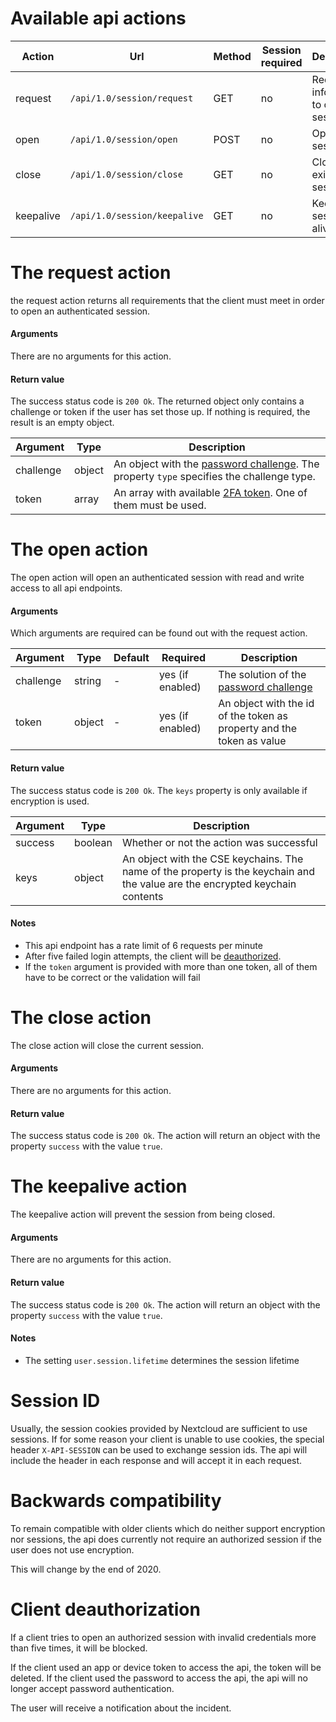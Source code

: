 # Available api actions
| Action | Url | Method | Session required | Description |
| --- | --- | --- | --- | --- |
| request   | `/api/1.0/session/request`   | GET  | no | Request the information to open a session |
| open      | `/api/1.0/session/open`      | POST | no | Open a new session |
| close     | `/api/1.0/session/close`     | GET  | no | Close an existing session |
| keepalive | `/api/1.0/session/keepalive` | GET  | no | Keep the session alive |


# The request action
the request action returns all requirements that the client must meet in order to open an authenticated session.

#### Arguments
There are no arguments for this action.

#### Return value
The success status code is `200 Ok`.
The returned object only contains a challenge or token if the user has set those up.
If nothing is required, the result is an empty object.

| Argument | Type | Description |
| --- | --- | --- |
| challenge | object | An object with the [password challenge](./Encryption#password-challenge). The property `type` specifies the challenge type. |
| token | array | An array with available [2FA token](./Token-Api). One of them must be used. |


# The open action
The open action will open an authenticated session with read and write access to all api endpoints.

#### Arguments
Which arguments are required can be found out with the request action.

| Argument | Type | Default | Required | Description |
| --- | --- | --- | --- | --- |
| challenge | string | - | yes (if enabled) | The solution of the [password challenge](./Encryption#password-challenge) |
| token | object | - | yes (if enabled) | An object with the id of the token as property and the token as value |

#### Return value
The success status code is `200 Ok`.
The `keys` property is only available if encryption is used.

| Argument | Type | Description |
| --- | --- | --- |
| success | boolean | Whether or not the action was successful |
| keys | object | An object with the CSE keychains. The name of the property is the keychain and the value are the encrypted keychain contents |

#### Notes
 - This api endpoint has a rate limit of 6 requests per minute
 - After five failed login attempts, the client will be [deauthorized](#client-deauthorization).
 - If the `token` argument is provided with more than one token, all of them have to be correct or the validation will fail


# The close action
The close action will close the current session.

#### Arguments
There are no arguments for this action.

#### Return value
The success status code is `200 Ok`.
The action will return an object with the property `success` with the value `true`.


# The keepalive action
The keepalive action will prevent the session from being closed.

#### Arguments
There are no arguments for this action.

#### Return value
The success status code is `200 Ok`.
The action will return an object with the property `success` with the value `true`.

#### Notes
 - The setting `user.session.lifetime` determines the session lifetime


# Session ID
Usually, the session cookies provided by Nextcloud are sufficient to use sessions.
If for some reason your client is unable to use cookies, the special header `X-API-SESSION` can be used to exchange session ids.
The api will include the header in each response and will accept it in each request.


# Backwards compatibility
To remain compatible with older clients which do neither support encryption nor sessions, the api does currently not require an authorized session if the user does not use encryption.

This will change by the end of 2020.


# Client deauthorization
If a client tries to open an authorized session with invalid credentials more than five times, it will be blocked.

If the client used an app or device token to access the api, the token will be deleted.
If the client used the password to access the api, the api will no longer accept password authentication.

The user will receive a notification about the incident.